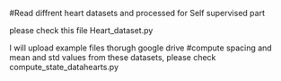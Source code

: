 #Read diffrent heart datasets and processed for Self supervised part

please check this file
Heart_dataset.py

I will upload example files thorugh google drive
#compute spacing and mean and std values from these datasets, please check
compute_state_datahearts.py

